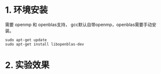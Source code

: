 # 1. 环境安装
需要 openmp 和 openblas支持， gcc默认自带openmp，openblas需要手动安装。
```shell
sudo apt-get update
sudo apt-get install libopenblas-dev
```
# 2. 实验效果
